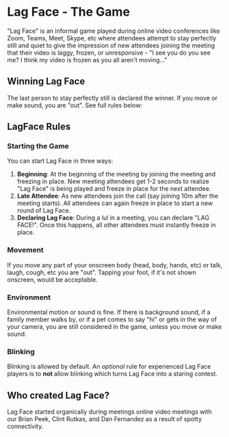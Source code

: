 # Lag Face - The Game

"Lag Face" is an informal game played during online video conferences like Zoom, Teams, Meet, Skype, etc where attendees attempt to stay perfectly still and quiet to give the impression of new attendees joining the meeting that their video is laggy, frozen, or unresponsive - "I see you do you see me? I think my video is frozen as you all aren't moving..."

## Winning Lag Face

The last person to stay perfectly still is declared the winner. If you move or make sound, you are "out". See full rules below:

## LagFace Rules 

### Starting the Game

You can start Lag Face in three ways: 
1. **Beginning**: At the beginning of the meeting by joining the meeting and freezing in place. New meeting attendees get 1-2 seconds to realize "Lag Face" is being played and freeze in place for the next attendee.
2. **Late Attendee**: As new attendees join the call (say joining 10m after the meeting starts). All attendees can again freeze in place to start a new round of Lag Face. 
3. **Declaring Lag Face**: During a lul in a meeting, you can declare "LAG FACE!". Once this happens, all other attendees must instantly freeze in place. 

### Movement 

If you move any part of your onscreen body (head, body, hands, etc) or talk, laugh, cough, etc you are "out". Tapping your foot, if it's not shown onscreen, would be acceptable. 

### Environment 

Environmental motion or sound is fine. If there is background sound, if a family member walks by, or if a pet comes to say "hi" or gets in the way of your camera, you are still considered in the game, unless you move or make sound. 

### Blinking

Blinking is allowed by default. An *optional* rule for experienced Lag Face players is to **not** allow blinking which turns Lag Face into a staring contest. 

## Who created Lag Face? 
Lag Face started organically during meetings online video meetings with our Brian Peek, Clint Rutkas, and Dan Fernandez as a result of spotty connectivity. 
